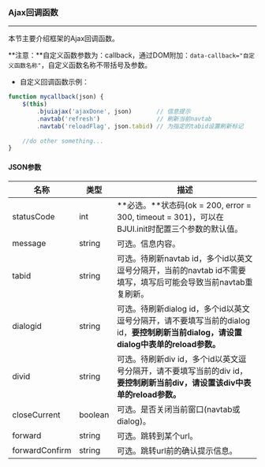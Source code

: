 ### Ajax回调函数
***
本节主要介绍框架的Ajax回调函数。

**注意：**自定义函数参数为：callback，通过DOM附加：`data-callback="自定义函数名称"`，自定义函数名称不带括号及参数。
* 自定义回调函数示例：
```javascript
function mycallback(json) {
    $(this)
        .bjuiajax('ajaxDone', json)       // 信息提示
        .navtab('refresh')                // 刷新当前navtab
        .navtab('reloadFlag', json.tabid) // 为指定的tabid设置刷新标记
    
    //do other something...
}
```

#### JSON参数

| 名称 | 类型 | 描述 |
| -- | -- | -- |
| statusCode | int | **必选。**状态码(ok = 200, error = 300, timeout = 301)，可以在BJUI.init时配置三个参数的默认值。 |
| message | string | 可选。信息内容。 |
| tabid | string | 可选。待刷新navtab id，多个id以英文逗号分隔开，当前的navtab id不需要填写，填写后可能会导致当前navtab重复刷新。 |
| dialogid | string | 可选。待刷新dialog id，多个id以英文逗号分隔开，请不要填写当前的dialog id，**要控制刷新当前dialog，请设置dialog中表单的reload参数。** |
| divid | string | 可选。待刷新div id，多个id以英文逗号分隔开，请不要填写当前的div id，**要控制刷新当前div，请设置该div中表单的reload参数。** |
| closeCurrent | boolean | 可选。是否关闭当前窗口(navtab或dialog)。 |
| forward | string | 可选。跳转到某个url。 |
| forwardConfirm | string | 可选。跳转url前的确认提示信息。 |

